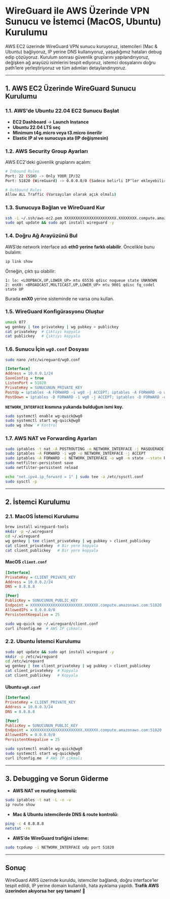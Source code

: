 # WireGuard ile AWS Üzerinde VPN Sunucu ve İstemci (MacOS, Ubuntu) Kurulumu

AWS EC2 üzerinde WireGuard VPN sunucu kuruyoruz, istemcileri (Mac & Ubuntu) bağlıyoruz, IP yerine DNS kullanıyoruz, yaşadığımız hataları debug edip çözüyoruz. Kurulum sonrası güvenlik gruplarını yapılandırıyoruz, değişken ağ arayüzü isimlerini tespit ediyoruz, istemci dosyalarını doğru path’lere yerleştiriyoruz ve tüm adımları detaylandırıyoruz.

---

## **1. AWS EC2 Üzerinde WireGuard Sunucu Kurulumu**

### **1.1. AWS'de Ubuntu 22.04 EC2 Sunucu Başlat**
- **EC2 Dashboard** → **Launch Instance**
- **Ubuntu 22.04 LTS seç**
- **Minimum t4g.micro veya t3.micro önerilir**
- **Elastic IP al ve sunucuya ata (IP değişmesin)**

### **1.2. AWS Security Group Ayarları**
AWS EC2'deki güvenlik gruplarını açalım:
```bash
# Inbound Rules
Port: 22 (SSH) -> Only YOUR_IP/32
Port: 51820 (WireGuard) -> 0.0.0.0/0 (Sadece belirli IP’ler ekleyebilirsin)

# Outbound Rules
Allow ALL Traffic (Varsayılan olarak açık olmalı)
```

### **1.3. Sunucuya Bağlan ve WireGuard Kur**
```bash
ssh -i ~/.ssh/aws-ec2.pem XXXXXXXXXXXXXXXXXXXXXXX.XXXXXXXX.compute.amazonaws.com
sudo apt update && sudo apt install wireguard -y
```

### **1.4. Doğru Ağ Arayüzünü Bul**
AWS’de network interface adı **eth0 yerine farklı olabilir**. Öncelikle bunu bulalım:
```bash
ip link show
```
Örneğin, çıktı şu olabilir:
```
1: lo: <LOOPBACK,UP,LOWER_UP> mtu 65536 qdisc noqueue state UNKNOWN
2: enX0: <BROADCAST,MULTICAST,UP,LOWER_UP> mtu 9001 qdisc fq_codel state UP
```
Burada **enX0** yerine sisteminde ne varsa onu kullan.

### **1.5. WireGuard Konfigürasyonu Oluştur**
```bash
umask 077
wg genkey | tee privatekey | wg pubkey > publickey
cat privatekey  # Çıktıyı kopyala
cat publickey   # Çıktıyı kopyala
```

### **1.6. Sunucu İçin `wg0.conf` Dosyası**
```bash
sudo nano /etc/wireguard/wg0.conf
```
```ini
[Interface]
Address = 10.0.0.1/24
SaveConfig = true
ListenPort = 51820
PrivateKey = SUNUCUNUN_PRIVATE_KEY
PostUp = iptables -A FORWARD -i wg0 -j ACCEPT; iptables -A FORWARD -o wg0 -j ACCEPT; iptables -t nat -A POSTROUTING -o NETWORK_INTERFACE -j MASQUERADE
PostDown = iptables -D FORWARD -i wg0 -j ACCEPT; iptables -D FORWARD -o wg0 -j ACCEPT; iptables -t nat -D POSTROUTING -o NETWORK_INTERFACE -j MASQUERADE
```
**`NETWORK_INTERFACE` kısmına yukarıda bulduğun ismi koy.**

```bash
sudo systemctl enable wg-quick@wg0
sudo systemctl start wg-quick@wg0
sudo wg show  # Kontrol
```

### **1.7. AWS NAT ve Forwarding Ayarları**
```bash
sudo iptables -t nat -A POSTROUTING -o NETWORK_INTERFACE -j MASQUERADE
sudo iptables -A FORWARD -i wg0 -o NETWORK_INTERFACE -j ACCEPT
sudo iptables -A FORWARD -i NETWORK_INTERFACE -o wg0 -m state --state RELATED,ESTABLISHED -j ACCEPT
sudo netfilter-persistent save
sudo netfilter-persistent reload
```

```bash
echo "net.ipv4.ip_forward = 1" | sudo tee -a /etc/sysctl.conf
sudo sysctl -p
```

---

## **2. İstemci Kurulumu**

### **2.1. MacOS İstemci Kurulumu**
```bash
brew install wireguard-tools
mkdir -p ~/.wireguard
cd ~/.wireguard
wg genkey | tee client_privatekey | wg pubkey > client_publickey
cat client_privatekey  # Bir yere kopyala
cat client_publickey   # Bir yere kopyala
```

#### **MacOS `client.conf`**
```ini
[Interface]
PrivateKey = CLIENT_PRIVATE_KEY
Address = 10.0.0.2/24
DNS = 8.8.8.8

[Peer]
PublicKey = SUNUCUNUN_PUBLIC_KEY
Endpoint = XXXXXXXXXXXXXXXXXXXXXXX.XXXXXX.compute.amazonaws.com:51820
AllowedIPs = 0.0.0.0/0
PersistentKeepalive = 25
```

```bash
sudo wg-quick up ~/.wireguard/client.conf
curl ifconfig.me  # AWS IP çıkmalı
```

### **2.2. Ubuntu İstemci Kurulumu**
```bash
sudo apt update && sudo apt install wireguard -y
mkdir -p /etc/wireguard
cd /etc/wireguard
wg genkey | tee client_privatekey | wg pubkey > client_publickey
cat client_privatekey  # Kopyala
cat client_publickey   # Kopyala
```

#### **Ubuntu `wg0.conf`**
```ini
[Interface]
PrivateKey = CLIENT_PRIVATE_KEY
Address = 10.0.0.3/24
DNS = 8.8.8.8

[Peer]
PublicKey = SUNUCUNUN_PUBLIC_KEY
Endpoint = XXXXXXXXXXXXXXXXXXXXXXX.XXXXXX.compute.amazonaws.com:51820
AllowedIPs = 0.0.0.0/0
PersistentKeepalive = 25
```

```bash
sudo systemctl enable wg-quick@wg0
sudo systemctl start wg-quick@wg0
curl ifconfig.me  # AWS IP çıkmalı
```

---

## **3. Debugging ve Sorun Giderme**

- **AWS NAT ve routing kontrolü:**
```bash
sudo iptables -t nat -L -n -v
ip route show
```
- **Mac & Ubuntu istemcilerde DNS & route kontrolü:**
```bash
ping -c 4 8.8.8.8
netstat -rn
```
- **AWS’de WireGuard trafiğini izleme:**
```bash
sudo tcpdump -i NETWORK_INTERFACE udp port 51820
```

---

## **Sonuç**

WireGuard AWS üzerinde kuruldu, istemciler bağlandı, doğru interface’ler tespit edildi, IP yerine domain kullanıldı, hata ayıklama yapıldı. **Trafik AWS üzerinden akıyorsa her şey tamam!** 🚀
